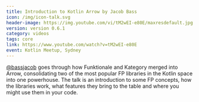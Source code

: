 ```yaml
---
title: Introduction to Kotlin Arrow by Jacob Bass
icon: /img/icon-talk.svg
header-image: https://img.youtube.com/vi/tM2wEI-e80E/maxresdefault.jpg
version: version 0.6.1
category: videos
tags: core
link: https://www.youtube.com/watch?v=tM2wEI-e80E
event: Kotlin Meetup, Sydney
---
```

[@bassjacob](https://github.com/bassjacob) goes through how Funktionale and Kategory merged into Arrow, consolidating two of the most popular FP libraries in the Kotlin space into one powerhouse. The talk is an introduction to some FP concepts, how the libraries work, what features they bring to the table and where you might use them in your code.
